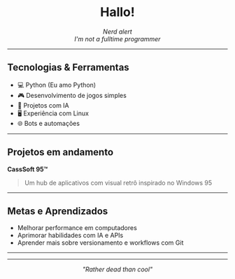 <h1 align="center">Hallo!</h1>

<p align="center">
  <i>Nerd alert</i><br>
  <i>I'm not a fulltime programmer</i>
</p>

---

## Tecnologias & Ferramentas

- 💻 Python (Eu amo Python)
- 🎮 Desenvolvimento de jogos simples
- 🧠 Projetos com IA
- 🖥️ Experiência com Linux
- 🌐 Bots e automações

---

##  Projetos em andamento

 **CassSoft 95™**  
> Um hub de aplicativos com visual retrô inspirado no Windows 95
---

##  Metas e Aprendizados

- Melhorar performance em computadores
- Aprimorar habilidades com IA e APIs
- Aprender mais sobre versionamento e workflows com Git

---


---

<p align="center">
  <i>"Rather dead than cool"</i>
</p>
